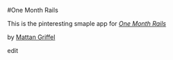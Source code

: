 #One Month Rails

This is the pinteresting smaple app for 
[*One Month Rails*](http://onemonthrails.com)

by [Mattan Griffel](http://mattangriffel.com)


edit